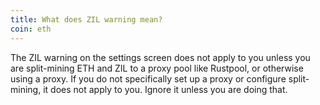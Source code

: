 ```yaml
---
title: What does ZIL warning mean?
coin: eth
---
```


The ZIL warning on the settings screen does not apply to you unless you are split-mining ETH and ZIL to a proxy pool like Rustpool, or otherwise using a proxy. If you do not specifically set up a proxy or configure split-mining, it does not apply to you. Ignore it unless you are doing that.
